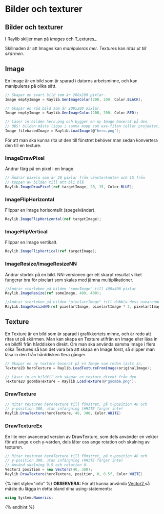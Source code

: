 # Bilder och texturer

## Bilder och texturer

I Raylib skiljer man på _Images_ och T_extures_.

Skillnaden är att Images kan _manipuleras mer_. Textures kan _ritas ut till skärmen_.

## Image

En Image är en bild som är sparad i datorns arbetsminne, och kan manipuleras på olika sätt.

```csharp
// Skapar en svart bild som är 200x200 pixlar.
Image emptyImage = Raylib.GenImageColor(200, 200, Color.BLACK);

// Skapar en röd bild som är 200x200 pixlar.
Image emptyImage = Raylib.GenImageColor(200, 200, Color.RED);

// Läser in bilden hero.png och bygger en ny Image baserat på den.
// OBS! bilden måste ligga i samma mapp som exe-filen (eller projektet)!
Image filebasedImage = Raylib.LoadImage(@"hero.png");
```

För att man ska kunna rita ut den till fönstret behöver man sedan konvertera den till en texture.

### ImageDrawPixel

Ändrar färg på en pixel i en Image.

```csharp
// Ändrar pixeln som är 20 pixlar från vänsterkanten och 15 från 
// toppen av bilden till att bli blå
Raylib.ImageDrawPixel(ref targetImage, 20, 15, Color.BLUE);
```

### ImageFlipHorizontal

Flippar en Image horisontellt \(spegelvänder\).

```csharp
Raylib.ImageFlipHorizontal(ref targetImage);
```

### ImageFlipVertical

Flippar en Image vertikalt.

```csharp
Raylib.ImageFlipVertical(ref targetImage);
```

### ImageResize/ImageResizeNN

Ändrar storlek på en bild. NN-versionen ger ett skarpt resultat vilket fungerar bra för pixelart som skalas med jämna multiplikationer.

```csharp
//Ändrar storleken på bilden "someImage" till 400x400 pixlar
Raylib.ImageResize(ref someImage, 400, 400);

//Ändrar storleken på bilden "pixelartImage" till dubbla dess nuvarande storlek
RayLib.ImageResizeNN(ref pixelartImage, pixelartImage * 2, pixelartImage * 2);
```

## Texture

En Texture är en bild som är sparad i grafikkortets minne, och är redo att ritas ut på skärmen. Man kan skapa en Texture utifrån en Image eller läsa in en bildfil från hårddisken direkt. Om man ska använda samma Image i flera olika Textures så kan det vara bra att skapa en Image först, så slipper man läsa in den från hårddisken flera gånger.

```csharp
// Skapar en ny texture baserat på en Image som redan lästs in.
Texture2D heroTexture = Raylib.LoadTextureFromImage(originalImage);

// Läser in en bildfil och skapar en texture direkt från den.
Texture2D goombaTexture = Raylib.LoadTexture(@"goomba.png");
```

### DrawTexture

```csharp
// Ritar texturen heroTexture till fönstret, på x-position 40 och 
// y-position 300, utan infärgning (WHITE färgar inte)
Raylib.DrawTexture(heroTexture, 40, 300, Color.WHITE)
```

### DrawTextureEx

En lite mer avancerad version av DrawTexture, som dels använder en vektor för att ange x och y-värden, dels låter oss ange rotation och skalning av texturen.

```csharp
// Ritar texturen heroTexture till fönstret, på x-position 40 och 
// y-position 300, utan infärgning (WHITE färgar inte)
// Använd skalning 0.5 och rotation 0.
Vector2 position = new Vector2(40, 300);
Raylib.DrawTexture(heroTexture, position, 0, 0.5f, Color.WHITE)
```

{% hint style="info" %}
**OBSERVERA:** För att kunna använda [Vector2 ](../../grundlaeggande/vektorer-numerics.md)så måste du lägga in detta bland dina using-statements:

```csharp
using System.Numerics;
```
{% endhint %}



